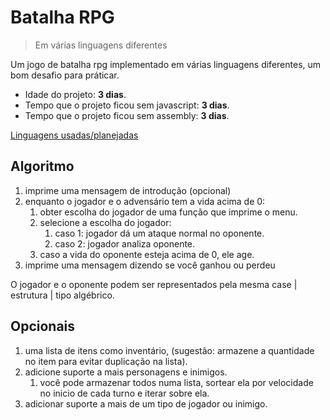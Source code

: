 # Batalha RPG
> Em várias linguagens diferentes

Um jogo de batalha rpg implementado em várias linguagens diferentes, um bom desafio para práticar.

* Idade do projeto: **3 dias**.
* Tempo que o projeto ficou sem javascript: **3 dias**.
* Tempo que o projeto ficou sem assembly: **3 dias**.

[Linguagens usadas/planejadas](linguagens.md)

## Algoritmo

1. imprime uma mensagem de introdução (opcional)
2. enquanto o jogador e o advensário tem a vida acima de 0:
    1. obter escolha do jogador de uma função que imprime o menu.
    2. selecione a escolha do jogador:
        1. caso 1: jogador dá um ataque normal no oponente.
        2. caso 2: jogador analiza oponente.
    3. caso a vida do oponente esteja acima de 0, ele age.
3. imprime uma mensagem dizendo se você ganhou ou perdeu

O jogador e o oponente podem ser representados pela mesma case | estrutura | tipo algébrico.

## Opcionais

1. uma lista de itens como inventário, (sugestão: armazene a quantidade no item para evitar duplicação na lista).
2. adicione suporte a mais personagens e inimigos.
    1. você pode armazenar todos numa lista, sortear ela por velocidade no inicio de cada turno e iterar sobre ela.
3. adicionar suporte a mais de um tipo de jogador ou inimigo.
